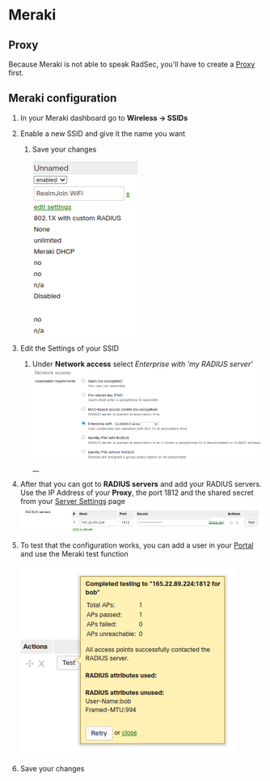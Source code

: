 # Meraki

## Proxy

Because Meraki is not able to speak RadSec, you'll have to create a [Proxy](../../../portal/settings/settings-proxy.md) first.



## Meraki configuration&#x20;

1. In your Meraki dashboard go to **Wireless -> SSIDs**
2. Enable a new SSID and give it the name you want
   1.  Save your changes

       ![](<../../../.gitbook/assets/image (65) (1) (1) (1) (1).png>)
3. Edit the Settings of your SSID
   1. Under **Network access** select _Enterprise with 'my RADIUS server'_![](<../../../.gitbook/assets/image (64) (1) (1) (1) (1).png>)__
4. After that you can got to **RADIUS servers** and add your RADIUS servers. Use the IP Address of your **Proxy**, the port 1812 and the shared secret from your [Server Settings](../../../portal/settings/settings-server/) page![](<../../../.gitbook/assets/image (62) (1) (1) (1).png>)
5.  To test that the configuration works, you can add a user in your [Portal](../../../portal/users.md#add-a-new-user) and use the Meraki test function

    ![](<../../../.gitbook/assets/image (63) (1) (1) (1).png>)
6. Save your changes
